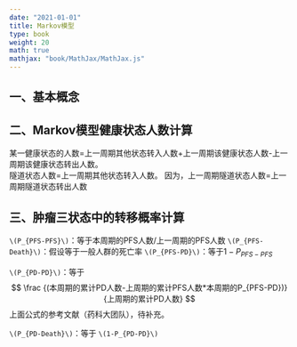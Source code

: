 ```yaml
---
date: "2021-01-01"
title: Markov模型
type: book
weight: 20
math: true
mathjax: "book/MathJax/MathJax.js"
---
```

## 一、基本概念


## 二、Markov模型健康状态人数计算
某一健康状态的人数=上一周期其他状态转入人数+上一周期该健康状态人数-上一周期该健康状态转出人数。  
隧道状态人数=上一周期其他状态转入人数。 因为，上一周期隧道状态人数=上一周期隧道状态转出人数

## 三、肿瘤三状态中的转移概率计算

`\(P_{PFS-PFS}\)`：等于本周期的PFS人数/上一周期的PFS人数
`\(P_{PFS-Death}\)`：假设等于一般人群的死亡率
`\(P_{PFS-PD}\)`：等于$1-P_{PFS-PFS}$

`\(P_{PD-PD}\)`：等于 
$$
\frac {(本周期的累计PD人数-上周期的累计PFS人数*本周期的P_{PFS-PD})}{上周期的累计PD人数}
$$
上面公式的参考文献（药科大团队），待补充。

`\(P_{PD-Death}\)`：等于 `\(1-P_{PD-PD}\)`


